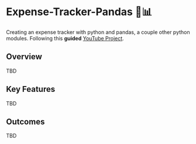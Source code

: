 # Expense-Tracker-Pandas 💱📊
 Creating an expense tracker with python and pandas, a couple other python modules. Following this **guided** [YouTube Project](https://youtu.be/Dn1EjhcQk64?si=RtCLu6AyAo0EWmFF).

## Overview
TBD

## Key Features
TBD

## Outcomes
TBD